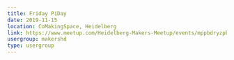 ```yaml
---
title: Friday PiDay
date: 2019-11-15
location: CoMakingSpace, Heidelberg
link: https://www.meetup.com/Heidelberg-Makers-Meetup/events/mppbdryzpbtb/
usergroup: makershd
type: usergroup
---
```

